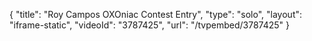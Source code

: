 {
    "title": "Roy Campos OXOniac Contest Entry",
    "type": "solo",
    "layout": "iframe-static",
    "videoId": "3787425",
    "url": "\/tvpembed\/3787425"
}
